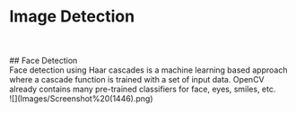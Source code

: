 # Image Detection
<br>
<br>
## Face Detection <br>
Face detection using Haar cascades is a machine learning based approach where a cascade function is trained with a set of input data. 
OpenCV already contains many pre-trained classifiers for face, eyes, smiles, etc. <br>
![](Images/Screenshot%20(1446).png)
